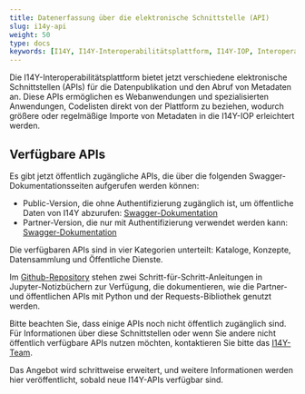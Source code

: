 ```yaml
---
title: Datenerfassung über die elektronische Schnittstelle (API)
slug: i14y-api
weight: 50
type: docs
keywords: [I14Y, I14Y-Interoperabilitätsplattform, I14Y-IOP, Interoperabilität, API, elektronische Schnittstelle, automatisiert, Endpunkte, Swagger, Schweiz]
---
```


Die I14Y-Interoperabilitätsplattform bietet jetzt verschiedene elektronische Schnittstellen (APIs) für die Datenpublikation und den Abruf von Metadaten an. Diese APIs ermöglichen es Webanwendungen und spezialisierten Anwendungen, Codelisten direkt von der Plattform zu beziehen, wodurch größere oder regelmäßige Importe von Metadaten in die I14Y-IOP erleichtert werden.

## Verfügbare APIs
Es gibt jetzt öffentlich zugängliche APIs, die über die folgenden Swagger-Dokumentationsseiten aufgerufen werden können:
- Public-Version, die ohne Authentifizierung zugänglich ist, um öffentliche Daten von I14Y abzurufen: [Swagger-Dokumentation](https://apiconsole.i14y.admin.ch/public/v1/index.html)
- Partner-Version, die nur mit Authentifizierung verwendet werden kann: [Swagger-Dokumentation](https://apiconsole.i14y.admin.ch/partner/v1/index.html)

Die verfügbaren APIs sind in vier Kategorien unterteilt: Kataloge, Konzepte, Datensammlung und Öffentliche Dienste. 

Im [Github-Repository](https://github.com/I14Y-ch/tutorials) stehen zwei Schritt-für-Schritt-Anleitungen in Jupyter-Notizbüchern zur Verfügung, die dokumentieren, wie die Partner- und öffentlichen APIs mit Python und der Requests-Bibliothek genutzt werden. 

Bitte beachten Sie, dass einige APIs noch nicht öffentlich zugänglich sind. Für Informationen über diese Schnittstellen oder wenn Sie andere nicht öffentlich verfügbare APIs nutzen möchten, kontaktieren Sie bitte das [I14Y-Team](mailto:i14y@bfs.admin.ch). 

Das Angebot wird schrittweise erweitert, und weitere Informationen werden hier veröffentlicht, sobald neue I14Y-APIs verfügbar sind.